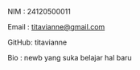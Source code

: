 NIM   : 24120500011

Email : titavianne@gmail.com

GitHub: titavianne

Bio   : newb yang suka belajar hal baru

